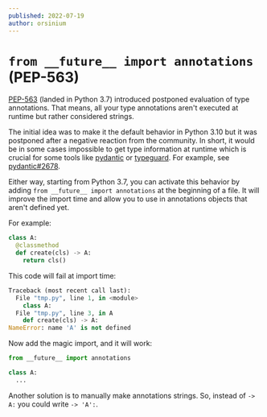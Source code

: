 ```yaml
---
published: 2022-07-19
author: orsinium
---
```


# `from __future__ import annotations` (PEP-563)

[PEP-563](https://www.python.org/dev/peps/pep-0563/) (landed in Python 3.7) introduced postponed evaluation of type annotations. That means, all your type annotations aren't executed at runtime but rather considered strings.

The initial idea was to make it the default behavior in Python 3.10 but it was postponed after a negative reaction from the community. In short, it would be in some cases impossible to get type information at runtime which is crucial for some tools like [pydantic](https://github.com/samuelcolvin/pydantic) or [typeguard](https://github.com/agronholm/typeguard). For example, see [pydantic#2678](https://github.com/samuelcolvin/pydantic/issues/2678).

Either way, starting from Python 3.7, you can activate this behavior by adding `from __future__ import annotations` at the beginning of a file. It will improve the import time and allow you to use in annotations objects that aren't defined yet.

For example:

```python
class A:
  @classmethod
  def create(cls) -> A:
    return cls()
```

This code will fail at import time:

```python
Traceback (most recent call last):
  File "tmp.py", line 1, in <module>
    class A:
  File "tmp.py", line 3, in A
    def create(cls) -> A:
NameError: name 'A' is not defined
```

Now add the magic import, and it will work:

```python
from __future__ import annotations

class A:
  ...
```

Another solution is to manually make annotations strings. So, instead of `-> A:` you could write `-> 'A':`.
